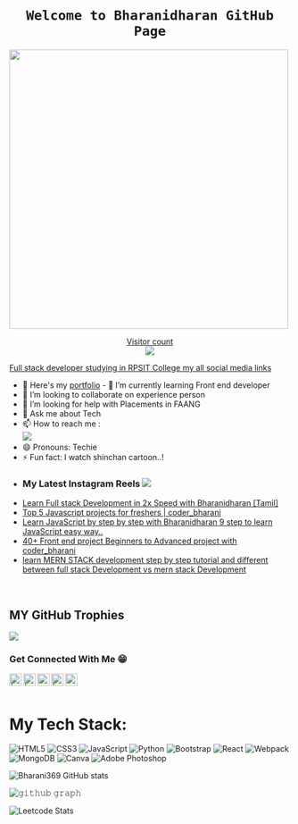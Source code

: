 <h1 align="center"><code>Welcome to Bharanidharan GitHub Page</code></h1>
<a href="https://github.com/Bharani369">
    <img width="500" src="https://readme-typing-svg.herokuapp.com?color=20C20E&width=450&height=50&lines=Hello+%F0%9F%91%8B;I'm+%40+Bharanidharan+...;and+I'm+making+awesome+website+everyday;Checkout+my+super+amazing+repos+now!" />
    <p align="center"> 
  Visitor count<br>
  <img src="https://profile-counter.glitch.me/Bharani369/count.svg" />
</p>

Full stack developer studying in RPSIT College [my all social media links](https://linktr.ee/Bharani369)
- 🔭 Here's my [portfolio](https://willowy-speculoos-a79800.netlify.app/?fbclid=PAZXh0bgNhZW0CMTEAAaa7bLmm4JKCOLrNJzjMvg_Pel8vfvUmTw3xNUYTME58uEuCnyzkgeKGBt8_aem_nG15tkmoHIF_WLN8sSud6Q)          - 🌱 I’m currently learning Front end developer
- 👯 I’m looking to collaborate on experience person 
- 🤔 I’m looking for help with Placements in FAANG
- 💬 Ask me about Tech
- 📫 How to reach me :
<br /> [<img src="https://img.shields.io/badge/LinkedIn-0077B5?style=for-the-badge&logo=linkedin&logoColor=white" />](https://www.linkedin.com/in/bharani-dharan-b1911023a)
- 😄 Pronouns: Techie
- ⚡ Fun fact: I watch shinchan cartoon..!
</p>

- ### My Latest Instagram Reels     <a href="https://instagram.com/bharani_coder"><img src="https://img.shields.io/badge/-@Bharani_coder-pink?style=flat&logo=Instagram&logoColor=offwhite" /></a>
<!-- YOUTUBE:START -->
- [Learn Full stack Development in 2x Speed with Bharanidharan [Tamil]](https://www.instagram.com/reel/DAv56DoTxp2/?igsh=aDFxaWdiMnVweDB0)
- [Top 5 Javascript projects for freshers | coder_bharani](https://www.instagram.com/reel/DAtkNSXAb1J/?igsh=MWdjOHBvZHZqNWxzNg==)
- [Learn JavaScript by step by step with Bharanidharan 9 step to learn JavaScript easy way..](https://www.instagram.com/reel/DAk-BwFgICp/?igsh=NHE2dnlxdnJ1eWQ4)
- [40+ Front end project Beginners to Advanced project with coder_bharani](https://www.instagram.com/reel/C-jb6TTsiWk/?igsh=ZmVjaGV2YWJpNWdy)
- [learn MERN STACK development step by step tutorial and different between full stack Development vs mern stack Development](https://www.instagram.com/reel/C-SZg8_MqA_/?igsh=MTFocmNpNnBzMzYyaA==)
<!-- YOUTUBE:END -->
<br>

## MY GitHub Trophies
![](https://github-profile-trophy.vercel.app/?username=bharani369&theme=radical&no-frame=false&no-bg=true&margin-w=4)

### Get Connected With Me 😁
[<img align="left" alt="| Instagram" width="22px" src="https://cdn.jsdelivr.net/npm/simple-icons@v3/icons/instagram.svg" />](https://instagram.com/bharani874)
[<img align="left" alt="| Instagram" width="22px" src="https://cdn.jsdelivr.net/npm/simple-icons@v3/icons/instagram.svg" />](https://instagram.com/bharani_coder)
[<img align="left" alt="ucguy4u | YouTube" width="22px" src="https://cdn.jsdelivr.net/npm/simple-icons@3.13.0/icons/telegram.svg" />](https://t.me/gamingwithttspeed)
[<img align="left" alt="| Instagram" width="22px" src="https://cdn.jsdelivr.net/npm/simple-icons@v3/icons/instagram.svg" />](https://instagram.com/digital_marketing_with_bharani)
[<img align="left" alt="ucguy4u | YouTube" width="22px" src="https://cdn.jsdelivr.net/npm/simple-icons@v3/icons/youtube.svg" />](https://youtube.com/@gamingwithttspeed6042?si=hk0fOKqoa-EPO2cj)

<br>
<br>

# My Tech Stack:
![HTML5](https://img.shields.io/badge/html5-%23E34F26.svg?style=for-the-badge&logo=html5&logoColor=white) ![CSS3](https://img.shields.io/badge/css3-%231572B6.svg?style=for-the-badge&logo=css3&logoColor=white) ![JavaScript](https://img.shields.io/badge/javascript-%23323330.svg?style=for-the-badge&logo=javascript&logoColor=%23F7DF1E) ![Python](https://img.shields.io/badge/python-3670A0?style=for-the-badge&logo=python&logoColor=ffdd54) ![Bootstrap](https://img.shields.io/badge/bootstrap-%238511FA.svg?style=for-the-badge&logo=bootstrap&logoColor=white) ![React](https://img.shields.io/badge/react-%2320232a.svg?style=for-the-badge&logo=react&logoColor=%2361DAFB) ![Webpack](https://img.shields.io/badge/webpack-%238DD6F9.svg?style=for-the-badge&logo=webpack&logoColor=black) ![MongoDB](https://img.shields.io/badge/MongoDB-%234ea94b.svg?style=for-the-badge&logo=mongodb&logoColor=white) ![Canva](https://img.shields.io/badge/Canva-%2300C4CC.svg?style=for-the-badge&logo=Canva&logoColor=white) ![Adobe Photoshop](https://img.shields.io/badge/adobe%20photoshop-%2331A8FF.svg?style=for-the-badge&logo=adobe%20photoshop&logoColor=white)

![Bharani369 GitHub stats](https://github-readme-stats.vercel.app/api?username=Bharani369&theme=dark&show_icons=true&&hide=issues,contribs)
<br>

![𝚐𝚒𝚝𝚑𝚞𝚋 𝚐𝚛𝚊𝚙𝚑](https://github-readme-activity-graph.vercel.app/graph?username=Bharani369&theme=react-dark&hide_border=true&area=true)

![Leetcode Stats](https://leetcard.jacoblin.cool/Bharanidharan?theme=nord&font=Noto%20Sans%20HK&ext=activity)


